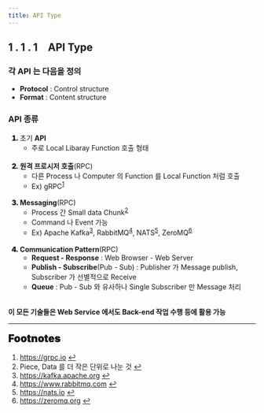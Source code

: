 ```yaml
---
title: API Type
---
```


## 1 . 1 . 1 API Type

### 각 **API** 는 다음을 정의

- **Protocol** : Control structure
- **Format** : Content structure

### **API** 종류

<ol>
  <li style='font-weight: 900'>
  <span style='font-weight: normal'>초기 <b>API</b></span>
    <ul>
      <li style='font-weight: normal'>주로 Local Libaray Function 호출 형태</li>
    </ul>
  </li>
  <br>
  <li style='font-weight: 900'>
  <span style='font-weight: normal'><b>원격 프로시저 호출</b>(RPC)</span>
    <ul>
      <li style='font-weight: normal'>다른 Process 나 Computer 의 Function 를 Local Function 처럼 호출</li>
      <li style='font-weight: normal'>Ex) gRPC<sup id="grpc-ref"><a href="#footnote-grpc">1</a></sup></li>
    </ul>
  </li>
  <br>
  <li style='font-weight: 900'>
  <span style='font-weight: normal'><b>Messaging</b>(RPC)</span>
    <ul>
      <li style='font-weight: normal'>Process 간 Small data Chunk<sup id="chunk-ref"><a href="#footnote-chunk">2</a></sup></li>
      <li style='font-weight: normal'>Command 나 Event 가능</li>
      <li style='font-weight: normal'>Ex) Apache Kafka<sup id="apache-ref"><a href="#footnote-apache">3</a></sup>, RabbitMQ<sup id="rabbitmq-ref"><a href="#footnote-rabbitmq">4</a></sup>, NATS<sup id="nats-ref"><a href="#footnote-nats">5</a></sup>, ZeroMQ<sup id="zeromq-ref"><a href="#footnote-zeromq">6</a></sup></li>
    </ul>
  </li>
  <br>
  <li style='font-weight: 900'>
  <span style='font-weight: normal'><b>Communication Pattern</b>(RPC)</span>
    <ul>
      <li style='font-weight: normal'><b>Request - Response</b> : Web Browser - Web Server</li>
      <li style='font-weight: normal'><b>Publish - Subscribe</b>(Pub - Sub) : Publisher 가 Message publish, Subscriber 가 선별적으로 Receive</li>
      <li style='font-weight: normal'><b>Queue</b> : Pub - Sub 와 유사하나 Single Subscriber 만 Message 처리</li>
    </ul>
  </li>
</ol>

<b><br>이 모든 기술들은 Web Service 에서도 Back-end 작업 수행 등에 활용 가능</b>

---

<span style="display: block; font-size: 1.5em; margin-top: 0.83em; margin-bottom: 0.83em; margin-left: 0; margin-right: 0; font-weight: 900; text-shadow: 0px 0px 0.5px #000">Footnotes</span>

<ol>
  <li id="footnote-grpc">
    <a href="https://grpc.io">https://grpc.io</a>
    <a href="#grpc-ref" title="Return">↩</a>
  </li>
  <li id="footnote-chunk">Piece, Data 를 더 작은 단위로 나눈 것
    <a href="#chunk-ref" title="Return">↩</a>
  </li>
  <li id="footnote-apache">
    <a href="https://kafka.apache.org">https://kafka.apache.org</a>
    <a href="#apache-ref" title="Return">↩</a>
  </li>
  <li id="footnote-rabbitmq">
    <a href="https://www.rabbitmq.com">https://www.rabbitmq.com</a>
    <a href="#rabbitmq-ref" title="Return">↩</a>
  </li>
  <li id="footnote-nats">
    <a href="https://nats.io">https://nats.io</a>
    <a href="#nats-ref" title="Return">↩</a>
  </li>
  <li id="footnote-zeromq">
    <a href="https://zeromq.org">https://zeromq.org</a>
    <a href="#zeromq-ref" title="Return">↩</a>
  </li>
</ol>
